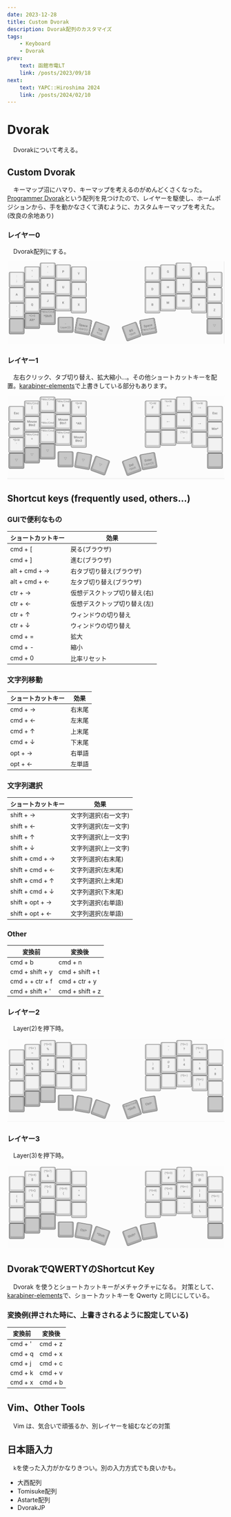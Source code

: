 ```yaml
---
date: 2023-12-28
title: Custom Dvorak
description: Dvorak配列のカスタマイズ
tags: 
    - Keyboard
    - Dvorak
prev: 
    text: 函館市電LT
    link: /posts/2023/09/18
next:
    text: YAPC::Hiroshima 2024
    link: /posts/2024/02/10
---
```


# Dvorak
&emsp;Dvorakについて考える。

## Custom Dvorak
&emsp;キーマップ沼にハマり、キーマップを考えるのがめんどくさくなった。[Programmer Dvorak](https://www.kaufmann.no/roland/dvorak/)という配列を見つけたので、レイヤーを駆使し、ホームポジションから、手を動かなさくて済むように、カスタムキーマップを考えた。(改良の余地あり)

### レイヤー0
&emsp;Dvorak配列にする。

![img](img/28/01.png)

### レイヤー1
&emsp;左右クリック、タブ切り替え、拡大縮小...。その他ショートカットキーを配置。[karabiner-elements](https://karabiner-elements.pqrs.org/)で上書きしている部分もあります。

![img](img/28/02.png)

## Shortcut keys (frequently used, others...)

### GUIで便利なもの
|ショートカットキー|効果|
|---|---|
|cmd + [|戻る(ブラウザ)|
|cmd + ]|進む(ブラウザ)|
|alt + cmd + →|右タブ切り替え(ブラウザ)|
|alt + cmd + ←|左タブ切り替え(ブラウザ)|
|ctr + →|仮想デスクトップ切り替え(右)|
|ctr + ←|仮想デスクトップ切り替え(左)|
|ctr + ↑|ウィンドウの切り替え|
|ctr + ↓|ウィンドウの切り替え|
|cmd + =|拡大|
|cmd + -|縮小|
|cmd + 0|比率リセット|

### 文字列移動
|ショートカットキー|効果|
|---|---|
|cmd + →|右末尾|
|cmd + ←|左末尾|
|cmd + ↑|上末尾|
|cmd + ↓|下末尾|
|opt + →|右単語|
|opt + ←|左単語|

### 文字列選択
|ショートカットキー|効果|
|---|---|
|shift + →|文字列選択(右一文字)|
|shift + ←|文字列選択(左一文字)|
|shift + ↑|文字列選択(上一文字)|
|shift + ↓|文字列選択(上一文字)|
|shift + cmd + →|文字列選択(右末尾)|
|shift + cmd + ←|文字列選択(左末尾)|
|shift + cmd + ↑|文字列選択(上末尾)|
|shift + cmd + ↓|文字列選択(下末尾)|
|shift + opt + →|文字列選択(右単語)|
|shift + opt + ←|文字列選択(左単語)|

### Other

|変換前|変換後|
|---|---|
|cmd + b|cmd + n|
|cmd + shift + y |cmd + shift + t|
|cmd + + ctr + f|cmd + ctr + y|
|cmd + shift + '|cmd + shift + z|

### レイヤー2
&emsp;Layer(2)を押下時。

![img](img/28/03.png)

### レイヤー3
&emsp;Layer(3)を押下時。

![img](img/28/04.png)

## DvorakでQWERTYのShortcut Key
&emsp;Dvorak を使うとショートカットキーがメチャクチャになる。
対策として、[karabiner-elements](https://karabiner-elements.pqrs.org/)で、ショートカットキーを Qwerty と同じにしている。

### 変換例(押された時に、上書きされるように設定している)

|変換前|変換後|
|---|---|
|cmd + '|cmd + z|
|cmd + q|cmd + x|
|cmd + j|cmd + c|
|cmd + k|cmd + v|
|cmd + x|cmd + b|

## Vim、Other Tools
&emsp;Vim は、気合いで頑張るか、別レイヤーを組むなどの対策

## 日本語入力
&emsp;`k`を使った入力がかなりきつい。別の入力方式でも良いかも。

- 大西配列
- Tomisuke配列
- Astarte配列
- DvorakJP